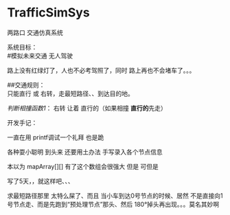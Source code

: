 # TrafficSimSys
两路口 交通仿真系统

系统目标：  
#模拟未来交通 无人驾驶  

路上没有红绿灯了，人也不必考驾照了，同时 路上再也不会堵车了。。。  

##交通规则：  
只能直行 或 右转，走最短路径、、到达目的地。  

*判断相撞函数1*：
右转 让着 直行的（如果相撞   **直行的**先走）


开发手记：  

一直在用 printf调试一个礼拜 也是跪  

各种耍小聪明 到头来 还要用土办法 手写录入各个节点信息  

本以为 mapArray[][] 有了这个数组会很强大 但是 可但是  

写了5天，，就这样吧、、、

求最短路径那里 太特么屎了、而且 当小车到达0号节点的时候、居然 不是直接向1号节点走、而是先跑到“预处理节点”那头、然后 180°掉头再出现。。。莫名其妙啊

